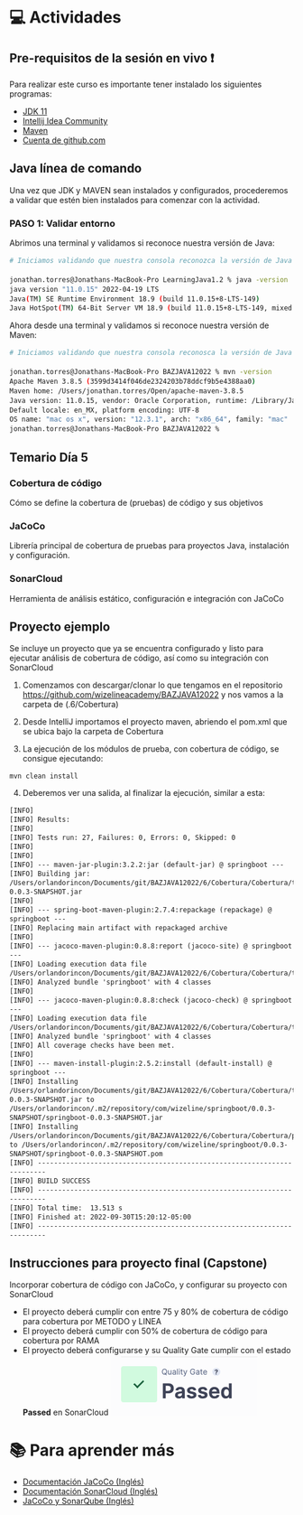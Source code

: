 # :computer:  Actividades

## Pre-requisitos de la sesión en vivo :exclamation:

Para realizar este curso es importante tener instalado los siguientes programas:
* [JDK 11](https://www.oracle.com/java/technologies/downloads/)
* [Intellij Idea Community](https://www.jetbrains.com/idea/download/#section=windows)
* [Maven](https://maven.apache.org/download.cgi)
* [Cuenta de github.com](https://github.com/)

## Java línea de comando
Una vez que JDK y MAVEN sean instalados y configurados, procederemos a validar que estén bien instalados para comenzar con la actividad.

### PASO 1: Validar entorno
Abrimos una terminal y validamos si reconoce nuestra versión de Java:

``` bash
# Iniciamos validando que nuestra consola reconozca la versión de Java

jonathan.torres@Jonathans-MacBook-Pro LearningJava1.2 % java -version
java version "11.0.15" 2022-04-19 LTS
Java(TM) SE Runtime Environment 18.9 (build 11.0.15+8-LTS-149)
Java HotSpot(TM) 64-Bit Server VM 18.9 (build 11.0.15+8-LTS-149, mixed mode)

```

Ahora desde una terminal y validamos si reconoce nuestra versión de Maven:

``` bash
# Iniciamos validando que nuestra consola reconosca la versión de Java

jonathan.torres@Jonathans-MacBook-Pro BAZJAVA12022 % mvn -version
Apache Maven 3.8.5 (3599d3414f046de2324203b78ddcf9b5e4388aa0)
Maven home: /Users/jonathan.torres/Open/apache-maven-3.8.5
Java version: 11.0.15, vendor: Oracle Corporation, runtime: /Library/Java/JavaVirtualMachines/jdk-11.0.15.jdk/Contents/Home
Default locale: en_MX, platform encoding: UTF-8
OS name: "mac os x", version: "12.3.1", arch: "x86_64", family: "mac"
jonathan.torres@Jonathans-MacBook-Pro BAZJAVA12022 %
```

## Temario Día 5

### Cobertura de código

Cómo se define la cobertura de (pruebas) de código y sus objetivos

### JaCoCo

Librería principal de cobertura de pruebas para proyectos Java, instalación y configuración.

### SonarCloud

Herramienta de análisis estático, configuración e integración con JaCoCo

## Proyecto ejemplo
Se incluye un proyecto que ya se encuentra configurado y listo para ejecutar análisis de cobertura de código,
así como su integración con SonarCloud

1. Comenzamos con descargar/clonar lo que tengamos en el repositorio https://github.com/wizelineacademy/BAZJAVA12022 y nos vamos a la carpeta de (.6/Cobertura)

2. Desde IntelliJ importamos el proyecto maven, abriendo el pom.xml que se ubica bajo la carpeta de Cobertura

3. La ejecución de los módulos de prueba, con cobertura de código, se consigue ejecutando:
```
mvn clean install
```

4. Deberemos ver una salida, al finalizar la ejecución, similar a esta:
```
[INFO]
[INFO] Results:
[INFO]
[INFO] Tests run: 27, Failures: 0, Errors: 0, Skipped: 0
[INFO]
[INFO]
[INFO] --- maven-jar-plugin:3.2.2:jar (default-jar) @ springboot ---
[INFO] Building jar: /Users/orlandorincon/Documents/git/BAZJAVA12022/6/Cobertura/Cobertura/target/springboot-0.0.3-SNAPSHOT.jar
[INFO]
[INFO] --- spring-boot-maven-plugin:2.7.4:repackage (repackage) @ springboot ---
[INFO] Replacing main artifact with repackaged archive
[INFO]
[INFO] --- jacoco-maven-plugin:0.8.8:report (jacoco-site) @ springboot ---
[INFO] Loading execution data file /Users/orlandorincon/Documents/git/BAZJAVA12022/6/Cobertura/Cobertura/target/jacoco.exec
[INFO] Analyzed bundle 'springboot' with 4 classes
[INFO]
[INFO] --- jacoco-maven-plugin:0.8.8:check (jacoco-check) @ springboot ---
[INFO] Loading execution data file /Users/orlandorincon/Documents/git/BAZJAVA12022/6/Cobertura/Cobertura/target/jacoco.exec
[INFO] Analyzed bundle 'springboot' with 4 classes
[INFO] All coverage checks have been met.
[INFO]
[INFO] --- maven-install-plugin:2.5.2:install (default-install) @ springboot ---
[INFO] Installing /Users/orlandorincon/Documents/git/BAZJAVA12022/6/Cobertura/Cobertura/target/springboot-0.0.3-SNAPSHOT.jar to /Users/orlandorincon/.m2/repository/com/wizeline/springboot/0.0.3-SNAPSHOT/springboot-0.0.3-SNAPSHOT.jar
[INFO] Installing /Users/orlandorincon/Documents/git/BAZJAVA12022/6/Cobertura/Cobertura/pom.xml to /Users/orlandorincon/.m2/repository/com/wizeline/springboot/0.0.3-SNAPSHOT/springboot-0.0.3-SNAPSHOT.pom
[INFO] ------------------------------------------------------------------------
[INFO] BUILD SUCCESS
[INFO] ------------------------------------------------------------------------
[INFO] Total time:  13.513 s
[INFO] Finished at: 2022-09-30T15:20:12-05:00
[INFO] ------------------------------------------------------------------------
```

## Instrucciones para proyecto final (Capstone)
Incorporar cobertura de código con JaCoCo, y configurar su proyecto con SonarCloud

* El proyecto deberá cumplir con entre 75 y 80% de cobertura de código para cobertura por METODO y LINEA
* El proyecto deberá cumplir con 50% de cobertura de código para cobertura por RAMA
* El proyecto deberá configurarse y su Quality Gate cumplir con el estado **Passed** en SonarCloud
![img.png](img.png)

# :books: Para aprender más
* [Documentación JaCoCo (Inglés)](https://www.jacoco.org/jacoco/trunk/doc/)
* [Documentación SonarCloud (Inglés)](https://docs.sonarcloud.io/)
* [JaCoCo y SonarQube (Inglés)](https://www.baeldung.com/sonarqube-jacoco-code-coverage)

